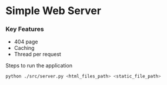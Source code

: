 # Simple Web Server

### Key Features

* 404 page
* Caching
* Thread per request

Steps to run the application

```bash
python ./src/server.py <html_files_path> <static_file_path>
```

